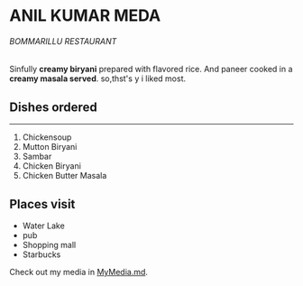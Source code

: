 # ANIL KUMAR MEDA
###### BOMMARILLU RESTAURANT
Sinfully **creamy biryani** prepared with flavored rice.
And paneer cooked in a **creamy masala served**.
so,thst's y i liked most.
## Dishes ordered

--------

1. Chickensoup
2. Mutton Biryani
3. Sambar
4. Chicken Biryani
5. Chicken Butter Masala

## Places visit
* Water Lake
* pub
* Shopping mall
* Starbucks

Check out my media in [MyMedia.md](MyMedia.md).



